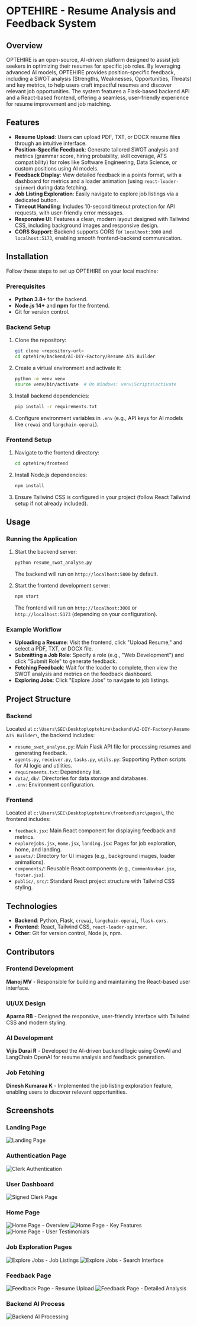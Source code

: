 # OPTEHIRE - Resume Analysis and Feedback System

## Overview
OPTEHIRE is an open-source, AI-driven platform designed to assist job seekers in optimizing their resumes for specific job roles. By leveraging advanced AI models, OPTEHIRE provides position-specific feedback, including a SWOT analysis (Strengths, Weaknesses, Opportunities, Threats) and key metrics, to help users craft impactful resumes and discover relevant job opportunities. The system features a Flask-based backend API and a React-based frontend, offering a seamless, user-friendly experience for resume improvement and job matching.

## Features
- **Resume Upload**: Users can upload PDF, TXT, or DOCX resume files through an intuitive interface.
- **Position-Specific Feedback**: Generate tailored SWOT analysis and metrics (grammar score, hiring probability, skill coverage, ATS compatibility) for roles like Software Engineering, Data Science, or custom positions using AI models.
- **Feedback Display**: View detailed feedback in a points format, with a dashboard for metrics and a loader animation (using `react-loader-spinner`) during data fetching.
- **Job Listing Exploration**: Easily navigate to explore job listings via a dedicated button.
- **Timeout Handling**: Includes 10-second timeout protection for API requests, with user-friendly error messages.
- **Responsive UI**: Features a clean, modern layout designed with Tailwind CSS, including background images and responsive design.
- **CORS Support**: Backend supports CORS for `localhost:3000` and `localhost:5173`, enabling smooth frontend-backend communication.

## Installation
Follow these steps to set up OPTEHIRE on your local machine:

### Prerequisites
- **Python 3.8+** for the backend.
- **Node.js 14+** and **npm** for the frontend.
- Git for version control.

### Backend Setup
1. Clone the repository:
   ```bash
   git clone <repository-url>
   cd optehire/backend/AI-DIY-Factory/Resume ATS Builder
   ```
2. Create a virtual environment and activate it:
   ```bash
   python -m venv venv
   source venv/bin/activate  # On Windows: venv\Scripts\activate
   ```
3. Install backend dependencies:
   ```bash
   pip install -r requirements.txt
   ```
4. Configure environment variables in `.env` (e.g., API keys for AI models like `crewai` and `langchain-openai`).

### Frontend Setup
1. Navigate to the frontend directory:
   ```bash
   cd optehire/frontend
   ```
2. Install Node.js dependencies:
   ```bash
   npm install
   ```
3. Ensure Tailwind CSS is configured in your project (follow React Tailwind setup if not already included).

## Usage
### Running the Application
1. Start the backend server:
   ```bash
   python resume_swot_analyse.py
   ```
   The backend will run on `http://localhost:5000` by default.

2. Start the frontend development server:
   ```bash
   npm start
   ```
   The frontend will run on `http://localhost:3000` or `http://localhost:5173` (depending on your configuration).

### Example Workflow
- **Uploading a Resume**: Visit the frontend, click "Upload Resume," and select a PDF, TXT, or DOCX file.
- **Submitting a Job Role**: Specify a role (e.g., "Web Development") and click "Submit Role" to generate feedback.
- **Fetching Feedback**: Wait for the loader to complete, then view the SWOT analysis and metrics on the feedback dashboard.
- **Exploring Jobs**: Click "Explore Jobs" to navigate to job listings.

## Project Structure
### Backend
Located at `c:\Users\SEC\Desktop\optehire\backend\AI-DIY-Factory\Resume ATS Builder\`, the backend includes:
- `resume_swot_analyse.py`: Main Flask API file for processing resumes and generating feedback.
- `agents.py`, `receiver.py`, `tasks.py`, `utils.py`: Supporting Python scripts for AI logic and utilities.
- `requirements.txt`: Dependency list.
- `data/`, `db/`: Directories for data storage and databases.
- `.env`: Environment configuration.

### Frontend
Located at `c:\Users\SEC\Desktop\optehire\frontend\src\pages\`, the frontend includes:
- `feedback.jsx`: Main React component for displaying feedback and metrics.
- `explorejobs.jsx`, `Home.jsx`, `landing.jsx`: Pages for job exploration, home, and landing.
- `assets/`: Directory for UI images (e.g., background images, loader animations).
- `components/`: Reusable React components (e.g., `CommonNavbar.jsx`, `footer.jsx`).
- `public/`, `src/`: Standard React project structure with Tailwind CSS styling.

## Technologies
- **Backend**: Python, Flask, `crewai`, `langchain-openai`, `flask-cors`.
- **Frontend**: React, Tailwind CSS, `react-loader-spinner`.
- **Other**: Git for version control, Node.js, npm.

## Contributors

### Frontend Development
**Manoj MV** - Responsible for building and maintaining the React-based user interface.

### UI/UX Design
**Aparna RB** - Designed the responsive, user-friendly interface with Tailwind CSS and modern styling.

### AI Development
**Vijis Durai R** - Developed the AI-driven backend logic using CrewAI and LangChain OpenAI for resume analysis and feedback generation.

### Job Fetching
**Dinesh Kumaraa K** - Implemented the job listing exploration feature, enabling users to discover relevant opportunities.

## Screenshots

### Landing Page
![Landing Page](https://github.com/user-attachments/assets/8e841d19-bdac-4c2d-9b36-c54ce87814be)

### Authentication Page
![Clerk Authentication](https://github.com/user-attachments/assets/92adffa9-2f2f-413a-a8cb-8abfcbea22b6)

### User Dashboard
![Signed Clerk Page](https://github.com/user-attachments/assets/9bab3cb7-e997-4a62-af4c-358d9443ec86)

### Home Page
![Home Page - Overview](https://github.com/user-attachments/assets/19fdde68-3f68-47ce-9c6a-3cb95dfe6126)
![Home Page - Key Features](https://github.com/user-attachments/assets/07ff26f8-8193-4b56-a340-56b9ff58f9ef)
![Home Page - User Testimonials](https://github.com/user-attachments/assets/04a7ab81-ae34-472c-8d7c-16de2a8bf634)

### Job Exploration Pages
![Explore Jobs - Job Listings](https://github.com/user-attachments/assets/b19ad2b5-69a0-4e6c-be57-80de29ef664a)
![Explore Jobs - Search Interface](https://github.com/user-attachments/assets/476f4cf7-11a4-4796-bd09-837467f95173)

### Feedback Page
![Feedback Page - Resume Upload](https://github.com/user-attachments/assets/f5e657e7-aacc-4720-9581-7298b01bfd54)
![Feedback Page - Detailed Analysis](https://github.com/user-attachments/assets/010ffbbe-16b1-40ca-b0c2-1e82bbce70b9)

### Backend AI Process
![Backend AI Processing](https://github.com/user-attachments/assets/623d1544-37eb-4fce-8e72-47acc4e882c3)














